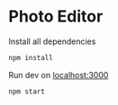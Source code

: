 # Photo Editor

Install all dependencies

```sh
npm install
```

Run dev on [localhost:3000](http://localhost:3000/)

```sh
npm start
```
